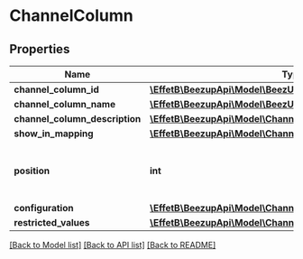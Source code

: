 # ChannelColumn

## Properties
Name | Type | Description | Notes
------------ | ------------- | ------------- | -------------
**channel_column_id** | [**\EffetB\BeezupApi\Model\BeezUPCommonChannelColumnId**](BeezUPCommonChannelColumnId.md) |  | 
**channel_column_name** | [**\EffetB\BeezupApi\Model\BeezUPCommonChannelColumnName**](BeezUPCommonChannelColumnName.md) |  | 
**channel_column_description** | [**\EffetB\BeezupApi\Model\ChannelColumnDescription**](ChannelColumnDescription.md) |  | [optional] 
**show_in_mapping** | [**\EffetB\BeezupApi\Model\ChannelColumnShowInMapping**](ChannelColumnShowInMapping.md) |  | 
**position** | **int** | The position of the column starting from 1 | 
**configuration** | [**\EffetB\BeezupApi\Model\ChannelColumnConfiguration**](ChannelColumnConfiguration.md) |  | 
**restricted_values** | [**\EffetB\BeezupApi\Model\ChannelColumnRestrictedValues**](ChannelColumnRestrictedValues.md) |  | [optional] 

[[Back to Model list]](../README.md#documentation-for-models) [[Back to API list]](../README.md#documentation-for-api-endpoints) [[Back to README]](../README.md)


